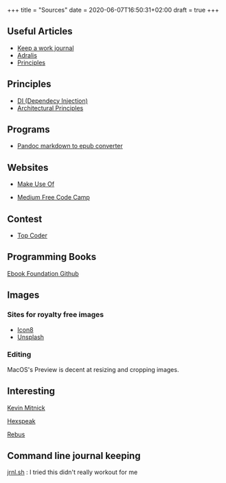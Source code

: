 +++
title = "Sources"
date = 2020-06-07T16:50:31+02:00
draft = true
+++

## Useful Articles

* [Keep a work journal](https://ardalis.com/keeping-a-work-journal)
* [Adralis](https://ardalis.com/)
* [Principles](https://deviq.com/category/principles/)

## Principles

* [DI (Dependecy Injection)](https://deviq.com/dependency-injection/)
* [Architectural Principles](https://docs.microsoft.com/en-us/dotnet/standard/modern-web-apps-azure-architecture/architectural-principles#dependency-inversion)

## Programs

- [Pandoc markdown to epub converter](https://pandoc.org/index.html)


## Websites

- [Make Use Of](https://www.makeuseof.com/)

- [Medium Free Code Camp](https://medium.freecodecamp.org/)


## Contest

- [Top Coder](https://www.topcoder.com/)

## Programming Books

[Ebook Foundation Github](https://github.com/EbookFoundation/free-programming-books/blob/master/free-programming-books.md#ada)


## Images

### Sites for royalty free images

- [Icon8](https://icons8.com/)
- [Unsplash](https://unsplash.com/)

### Editing

MacOS's Preview is decent at resizing and cropping images.


## Interesting

[Kevin Mitnick](https://en.wikipedia.org/wiki/Kevin_Mitnick)

[Hexspeak](https://en.wikipedia.org/wiki/Hexspeak)

[Rebus](https://en.wikipedia.org/wiki/Rebus)

## Command line journal keeping

[jrnl.sh](http://jrnl.sh/overview.html) : I tried this didn't really workout for me